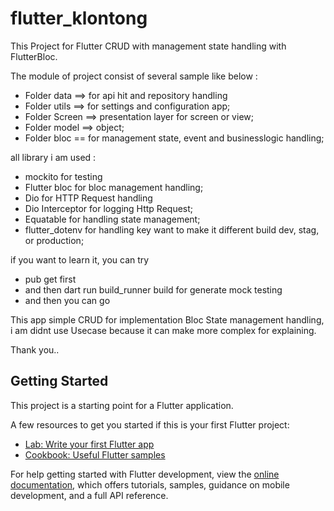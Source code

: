 # flutter_klontong

This Project for Flutter CRUD with management state handling with FlutterBloc.

The module of project consist of several sample like below : 
- Folder data ==> for api hit and repository handling 
- Folder utils ==> for settings and configuration app;
- Folder Screen ==> presentation layer for screen or view;
- Folder model ==> object;
- Folder bloc == for management state, event and businesslogic handling;

all library i am used : 
- mockito for testing 
- Flutter bloc for bloc management handling;
- Dio for HTTP Request handling 
- Dio Interceptor for logging Http Request;
- Equatable for handling state management;
- flutter_dotenv for handling key want to make it different build dev, stag, or production;

if you want to learn it, you can try 
- pub get first 
- and then dart run build_runner build for generate mock testing
- and then you can go 

This app simple CRUD for implementation Bloc State management handling, i am didnt use Usecase because it can make more complex for explaining.

Thank you..

## Getting Started

This project is a starting point for a Flutter application.

A few resources to get you started if this is your first Flutter project:

- [Lab: Write your first Flutter app](https://docs.flutter.dev/get-started/codelab)
- [Cookbook: Useful Flutter samples](https://docs.flutter.dev/cookbook)

For help getting started with Flutter development, view the
[online documentation](https://docs.flutter.dev/), which offers tutorials,
samples, guidance on mobile development, and a full API reference.
